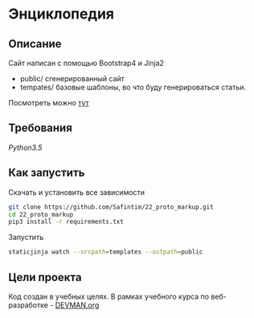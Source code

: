 # Энциклопедия

## Описание

Сайт написан с помощью Bootstrap4 и Jinja2 


* public/ сгенерированный сайт
* tempates/ базовые шаблоны, во что буду генерироваться статьи.

Посмотреть можно [тут](https://safintim.github.io/22_proto_markupp/start_page.html)


## Требования

*Python3.5*

## Как запустить

Скачать и установить все зависимости

```sh
git clone https://github.com/Safintim/22_proto_markup.git
cd 22_proto_markup
pip3 install -r requirements.txt
```

Запустить
```sh
staticjinja watch --srcpath=templates --outpath=public
```

## Цели проекта

Код создан в учебных целях. В рамках учебного курса по веб-разработке - [DEVMAN.org](https://devman.org)

